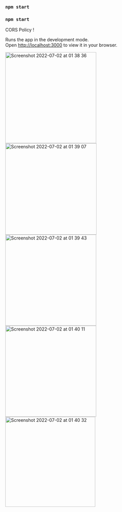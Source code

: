 ### `npm start`

### `npm start`

CORS Policy ! 

Runs the app in the development mode.\
Open [http://localhost:3000](http://localhost:3000) to view it in your browser.

<img width="286" alt="Screenshot 2022-07-02 at 01 38 36" src="https://user-images.githubusercontent.com/62019173/176975017-2c00f849-12f8-462b-9b71-ac81007992d9.png">

<img width="287" alt="Screenshot 2022-07-02 at 01 39 07" src="https://user-images.githubusercontent.com/62019173/176975023-f25bdfda-4b7b-48e0-8596-fe04504697c2.png">

<img width="286" alt="Screenshot 2022-07-02 at 01 39 43" src="https://user-images.githubusercontent.com/62019173/176975029-80da3fbe-0cfd-48dd-9502-972d010fe5e3.png">

<img width="286" alt="Screenshot 2022-07-02 at 01 40 11" src="https://user-images.githubusercontent.com/62019173/176975037-d89bfb2b-7fbd-42de-badc-ad3c0ab5322c.png">

<img width="283" alt="Screenshot 2022-07-02 at 01 40 32" src="https://user-images.githubusercontent.com/62019173/176975045-6d9ba4c2-1614-4599-b439-c0743a30a2c6.png">
